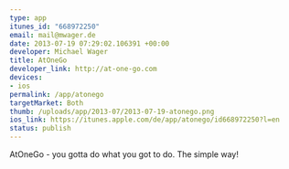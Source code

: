 ```yaml
--- 
type: app
itunes_id: "668972250"
email: mail@mwager.de
date: 2013-07-19 07:29:02.106391 +00:00
developer: Michael Wager
title: AtOneGo
developer_link: http://at-one-go.com
devices: 
- ios
permalink: /app/atonego
targetMarket: Both
thumb: /uploads/app/2013-07/2013-07-19-atonego.png
ios_link: https://itunes.apple.com/de/app/atonego/id668972250?l=en
status: publish
---
```


AtOneGo - you gotta do what you got to do. The simple way!
